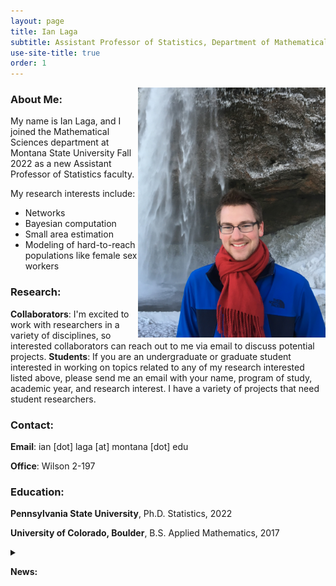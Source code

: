 ```yaml
---
layout: page
title: Ian Laga
subtitle: Assistant Professor of Statistics, Department of Mathematical Sciences, Montana State University
use-site-title: true
order: 1
---
```

<img align="right" src="/images/Iceland_1_main.JPG" alt="" width="300">


### About Me:
My name is Ian Laga, and I joined the Mathematical Sciences department at Montana State University Fall 2022 as a new Assistant Professor of Statistics faculty.

My research interests include:
- Networks
- Bayesian computation
- Small area estimation
- Modeling of hard-to-reach populations like female sex workers

### Research:
**Collaborators**: I'm excited to work with researchers in a variety of disciplines, so interested collaborators can reach out to me via email to discuss potential projects.
**Students**: If you are an undergraduate or graduate student interested in working on topics related to any of my research interested listed above, please send me an email with your name, program of study, academic year, and research interest. I have a variety of projects that need student researchers.

### Contact:
**Email**: ian [dot] laga [at] montana [dot] edu

**Office**: Wilson 2-197

### Education:
**Pennsylvania State University**, Ph.D. Statistics, 2022

**University of Colorado, Boulder**, B.S. Applied Mathematics, 2017

<details>
 <summary>
  
  **News:**</summary>


- **November 2021**: Nominated for Pennsylvania State University Eberly College of Science Dean's Climate and Diversity Award

- **September 2021**: A manuscript preprint on [**A Correlated Network Scale-up Model: Finding the Connection Between Subpopulations**](https://arxiv.org/abs/2109.10204) is available online

- **September 2021**: A manuscript on [**Modeling the Marked Presence-only Data: A Case Study of Estimating the Female Sex Worker Size in Malawi**](https://doi.org/10.1080/01621459.2021.1944873) was published online in the *Journal of the American Statistical Association*

- **August 2021**: A manuscript on [**Thirty Years of The Network Scale up Method**](https://doi.org/10.1080/01621459.2021.1935267)  was published in the *Journal of the American Statistical Association*
  
 </details>
  

